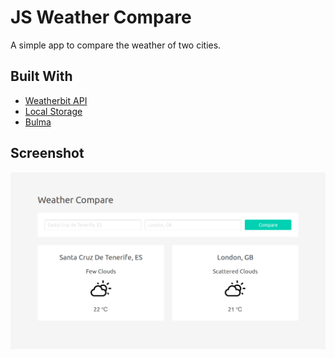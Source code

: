 # JS Weather Compare

A simple app to compare the weather of two cities.

## Built With

- [Weatherbit API](https://www.weatherbit.io/api)
- [Local Storage](https://developer.mozilla.org/en-US/docs/Web/API/Storage/LocalStorage)
- [Bulma](https://bulma.io/)

## Screenshot

<kbd>
  <img src="img/Screenshot_2018-09-04.png" alt="Project Screenshot">
</kbd>
